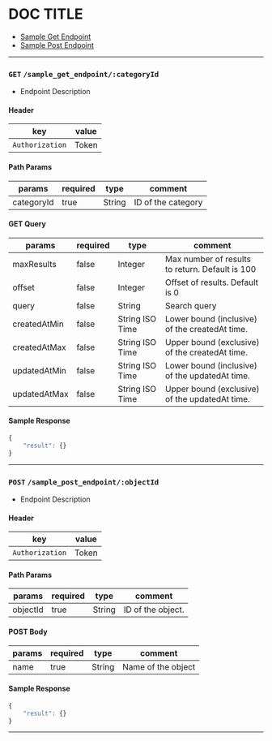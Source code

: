 # DOC TITLE

* [Sample Get Endpoint](#get-sample_get_endpoint)
* [Sample Post Endpoint](#get-sample_post_endpoint)


---

### `GET` `/sample_get_endpoint/:categoryId`
* Endpoint Description

####  Header
key|value
---|---
`Authorization`| Token

#### Path Params
params | required | type | comment
---|---|---|---
categoryId | true | String | ID of the category

#### GET Query
params | required | type | comment
---|---|---|---
maxResults | false | Integer | Max number of results to return. Default is 100
offset | false | Integer | Offset of results. Default is 0
query | false | String | Search query
createdAtMin | false | String ISO Time | Lower bound (inclusive) of the createdAt time.
createdAtMax | false | String ISO Time | Upper bound (exclusive) of the createdAt time.
updatedAtMin | false | String ISO Time | Lower bound (inclusive) of the updatedAt time.
updatedAtMax | false | String ISO Time | Upper bound (exclusive) of the updatedAt time.

#### Sample Response
```javascript
{
    "result": {}
}
```



---


### `POST` `/sample_post_endpoint/:objectId`
* Endpoint Description

####  Header
key|value
---|---
`Authorization`| Token

#### Path Params
params | required | type | comment
---|---|---|---
objectId | true | String | ID of the object.

#### POST Body
params | required | type | comment
---|---|---|---
name | true | String | Name of the object

#### Sample Response
```javascript
{
    "result": {}
}
```


---

